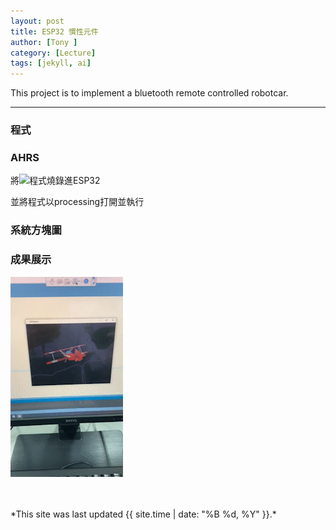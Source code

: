 ```yaml
---
layout: post
title: ESP32 慣性元件
author: [Tony ]
category: [Lecture]
tags: [jekyll, ai]
---
```


This project is to implement a bluetooth remote controlled robotcar.

---

### 程式
### AHRS
將![](https://github.com/Ian1121023/Arduino/blob/master/examples/IMU/MPU6050_DMP6_Teapot/MPU6050_DMP6_Teapot.ino)程式燒錄進ESP32

並將程式以processing打開並執行

### 系統方塊圖

### 成果展示
![](https://github.com/NENECHINO/MCU-course/blob/main/1_img.gif?raw=true)<br>

<br>
<br>
*This site was last updated {{ site.time | date: "%B %d, %Y" }}.*
